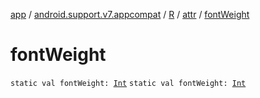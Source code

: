 [app](../../../index.md) / [android.support.v7.appcompat](../../index.md) / [R](../index.md) / [attr](index.md) / [fontWeight](.)

# fontWeight

`static val fontWeight: `[`Int`](https://kotlinlang.org/api/latest/jvm/stdlib/kotlin/-int/index.html)
`static val fontWeight: `[`Int`](https://kotlinlang.org/api/latest/jvm/stdlib/kotlin/-int/index.html)